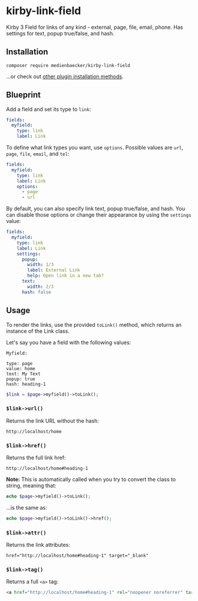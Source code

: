 # kirby-link-field

Kirby 3 Field for links of any kind - external, page, file, email, phone. Has settings for text, popup true/false, and hash.

## Installation

```
composer require medienbaecker/kirby-link-field
```

...or check out [other plugin installation methods](https://getkirby.com/docs/guide/plugins/plugin-setup-basic#the-three-plugin-installation-methods).

## Blueprint

Add a field and set its type to `link`:

```yaml
fields:
  myfield:
    type: link
    label: Link
```

To define what link types you want, use `options`. Possible values are `url`, `page`, `file`, `email`, and `tel`:

```yaml
fields:
  myfield:
    type: link
    label: Link
    options:
      - page
      - url
```

By default, you can also specify link text, popup true/false, and hash. You can disable those options or change their appearance by using the `settings` value:

```yaml
fields:
  myfield:
    type: link
    label: Link
    settings:
      popup:
        width: 1/3
        label: External Link
        help: Open link in a new tab?
      text:
        width: 2/3
      hash: false
```

## Usage

To render the links, use the provided `toLink()` method, which returns an instance of the Link class.

Let's say you have a field with the following values:

```
Myfield: 

type: page
value: home
text: My Text
popup: true
hash: heading-1
```

```php
$link = $page->myfield()->toLink();
```

### `$link->url()`

Returns the link URL without the hash:

```
http://localhost/home
```

### `$link->href()`

Returns the full link href:

```
http://localhost/home#heading-1
```

**Note:** This is automatically called when you try to convert the class to string, meaning that:

```php
echo $page->myfield()->toLink();
```

...is the same as:

```php
echo $page->myfield()->toLink()->href();
```

### `$link->attr()`

Returns the link attributes:

```
href="http://localhost/home#heading-1" target="_blank"
```

### `$link->tag()`

Returns a full `<a>` tag:

```html
<a href="http://localhost/home#heading-1" rel="noopener noreferrer" target="_blank">My Text</a>
```
